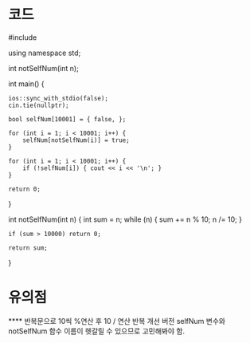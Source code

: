 # 코드
#include <iostream>

using namespace std;

int notSelfNum(int n);

int main() {

	ios::sync_with_stdio(false);
	cin.tie(nullptr);

	bool selfNum[10001] = { false, };

	for (int i = 1; i < 10001; i++) {
		selfNum[notSelfNum(i)] = true;
	}
	
	for (int i = 1; i < 10001; i++) {
		if (!selfNum[i]) { cout << i << '\n'; }
	}

	return 0;
}

int notSelfNum(int n)
{
	int sum = n;
	while (n) {
		sum += n % 10;
		n /= 10;
	}

	if (sum > 10000) return 0;

	return sum;
}

# 유의점
**** 반복문으로 10씩 %연산 후 10 / 연산 반복
개선 버전
selfNum 변수와 notSelfNum 함수 이름이 헷갈릴 수 있으므로 고민해봐야 함.
